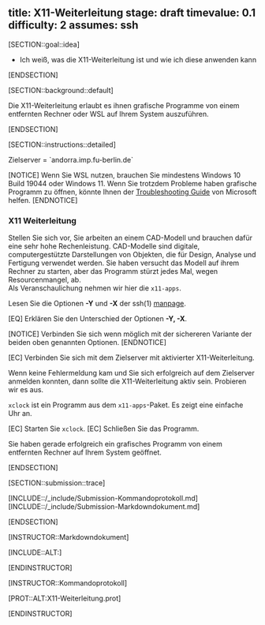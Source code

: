 title: X11-Weiterleitung
stage: draft
timevalue: 0.1
difficulty: 2
assumes: ssh
---
<!-- TODO_3: X11-Weiterleitung hält Winterschlaf bis mind. 2027. Siehe https://github.com/fubinf/propra-inf/issues/50 -->

[SECTION::goal::idea]

- Ich weiß, was die X11-Weiterleitung ist und wie ich diese anwenden kann

[ENDSECTION]

[SECTION::background::default]

Die X11-Weiterleitung erlaubt es ihnen grafische Programme von einem entfernten Rechner oder 
WSL auf Ihrem System auszuführen.

[ENDSECTION]

[SECTION::instructions::detailed]

<replacement id='X11-Weiterleitung-targetserver'>
Zielserver = `andorra.imp.fu-berlin.de`
</replacement>

[NOTICE]
Wenn Sie WSL nutzen, brauchen Sie mindestens Windows 10 Build 19044 oder Windows 11. Wenn Sie trotzdem Probleme 
haben grafische Programm zu öffnen, könnte Ihnen der 
[Troubleshooting Guide](https://github.com/microsoft/wslg/wiki/Diagnosing-%22cannot-open-display%22-type-issues-with-WSLg) 
von Microsoft helfen.
[ENDNOTICE]

### X11 Weiterleitung

Stellen Sie sich vor, Sie arbeiten an einem CAD-Modell und brauchen dafür eine sehr hohe 
Rechenleistung. CAD-Modelle sind digitale, computergestützte Darstellungen von Objekten, die für Design, 
Analyse und Fertigung verwendet werden. Sie haben versucht das Modell auf ihrem Rechner zu starten, 
aber das Programm stürzt jedes Mal, wegen Resourcenmangel, ab.  
Als Veranschaulichung nehmen wir hier die `x11-apps`.

Lesen Sie die Optionen **-Y** und **-X** der ssh(1) [manpage](https://man.openbsd.org/ssh).

[EQ] Erklären Sie den Unterschied der Optionen **-Y, -X**.

[NOTICE]
Verbinden Sie sich wenn möglich mit der sichereren Variante der beiden oben genannten Optionen.
[ENDNOTICE]

[EC] Verbinden Sie sich mit dem Zielserver mit aktivierter X11-Weiterleitung.

Wenn keine Fehlermeldung kam und Sie sich erfolgreich auf dem Zielserver anmelden konnten, dann 
sollte die X11-Weiterleitung aktiv sein. Probieren wir es aus.

`xclock` ist ein Programm aus dem `x11-apps`-Paket. Es zeigt eine einfache Uhr an.

[EC] Starten Sie `xclock`.
[EC] Schließen Sie das Programm.

Sie haben gerade erfolgreich ein grafisches Programm von einem entfernten Rechner auf Ihrem System 
geöffnet.

[ENDSECTION]

[SECTION::submission::trace]

[INCLUDE::/_include/Submission-Kommandoprotokoll.md]
[INCLUDE::/_include/Submission-Markdowndokument.md]

[ENDSECTION]

[INSTRUCTOR::Markdowndokument]

[INCLUDE::ALT:]

[ENDINSTRUCTOR]

[INSTRUCTOR::Kommandoprotokoll]

[PROT::ALT:X11-Weiterleitung.prot] 

[ENDINSTRUCTOR]
